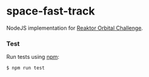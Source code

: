 # space-fast-track
NodeJS implementation for [Reaktor Orbital Challenge](https://reaktor.com/orbital-challenge/).


### Test
Run tests using [npm](https://www.npmjs.com/):

    $ npm run test
